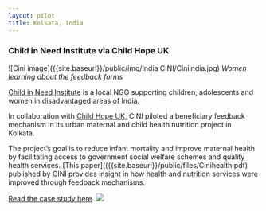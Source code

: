 ```yaml
---
layout: pilot
title: Kolkata, India
---
```

### Child in Need Institute via Child Hope UK

![Cini image]({{site.baseurl}}/public/img/India CINI/Ciniindia.jpg)
*Women learning about the feedback forms*

[Child in Need Institute](http://www.cini-india.org) is a local NGO supporting children, adolescents and women in disadvantaged areas of India.

In collaboration with [Child Hope UK](http://www.childhope.org.uk), CINI piloted a beneficiary feedback mechanism in its urban maternal and child health nutrition project in Kolkata.

The project’s goal is to reduce infant mortality and improve maternal health by facilitating access to government social welfare schemes and quality health services. [This paper](({{site.baseurl}}/public/files/Cinihealth.pdf) published by CINI provides insight in how health and nutrition services were improved through feedback mechanisms. 

[Read the case study here](http://cdn.worldvision.org.uk/files/9714/6056/3426/CINI_India1.pdf).
<img style="margin:auto" src="{{site.baseurl}}/public/img/logos/partner//childhope.png">
